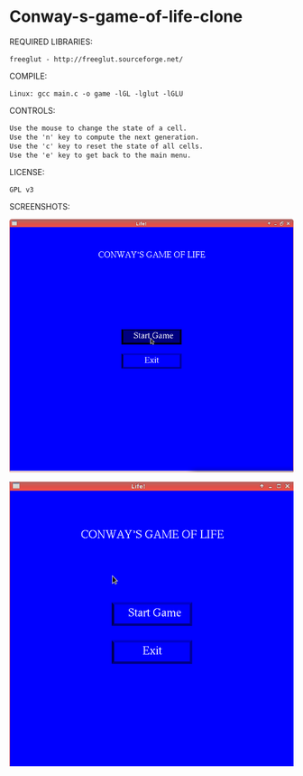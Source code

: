 # Conway-s-game-of-life-clone
REQUIRED LIBRARIES:

	freeglut - http://freeglut.sourceforge.net/
COMPILE:

	Linux: gcc main.c -o game -lGL -lglut -lGLU
CONTROLS:

	Use the mouse to change the state of a cell.
	Use the 'n' key to compute the next generation.
	Use the 'c' key to reset the state of all cells.
	Use the 'e' key to get back to the main menu.
	
LICENSE:

	GPL v3

SCREENSHOTS:

	
![menu](https://raw.githubusercontent.com/Snipie/Conway-s-game-of-life-clone/master/screenshots/Screenshot_menu.png)


![preview](https://raw.githubusercontent.com/Snipie/Conway-s-game-of-life-clone/master/preview.gif)
